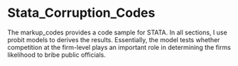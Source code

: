 # Stata_Corruption_Codes
The markup_codes provides a code sample for STATA. In all sections, I use probit models to derives the results. Essentially, the model tests whether competition at the firm-level plays an important role in determining the firms likelihood to bribe public officials.

